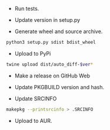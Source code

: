 
* Run tests.

* Update version in setup.py

* Generate wheel and source archive.

```bash
python3 setup.py sdist bdist_wheel
```

* Upload to PyPi

```bash
twine upload dist/auto_diff-$ver*
```

* Make a release on GitHub Web

* Update PKGBUILD version and hash.

* Update SRCINFO

```bash
makepkg --printsrcinfo > .SRCINFO
```

* Upload to AUR.
